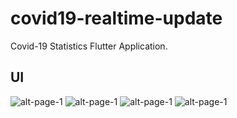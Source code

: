 # covid19-realtime-update

Covid-19 Statistics Flutter Application. 

## UI

![alt-page-1](git-images/page1.png)  ![alt-page-1](git-images/page2.png) ![alt-page-1](git-images/page3.png) ![alt-page-1](git-images/page4.png)